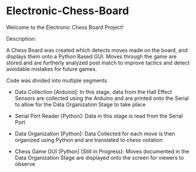 # Electronic-Chess-Board

Welcome to the Electronic Chess Board Project!


Description:

A Chess Board was created which detects moves made on the board, and displays them onto a Python Based GUI. Moves through the game are stored and are furtherly analyzed post match to improve tactics and detect avoidable mistakes for future games.



Code was divided into multiple segments
- Data Collection [Arduino]: 
In this stage, data from the Hall Effect Sensors are collected using the Arduino and are printed onto the Serial to allow for the Data Organization Stage to take place

- Serial Port Reader [Python]: 
Data in this stage is read from the Serial Port

- Data Organization [Python]: 
Data Collected for each move is then organized using Python and are translated to chess notation

- Chess Game GUI [Python] (Still in Progress): 
Moves documented in the Data Organization Stage are displayed onto the screen for viewers to observe
